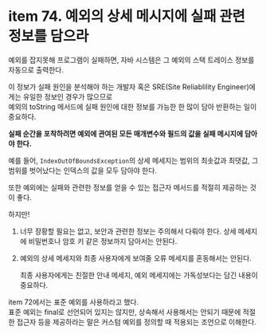 # item 74. 예외의 상세 메시지에 실패 관련 정보를 담으라

예외를 잡지못해 프로그램이 실패하면, 자바 시스템은 그 예외의 스택 트레이스 정보를 자동으로 출력한다.

이 정보가 실패 원인을 분석해야 하는 개발자 혹은 SRE(Site Reliablility Engineer)에게는 유일한 정보인 경우가 많으므로  
예외의 toString 메서드에 실패 원인에 대한 정보를 가능한 한 많이 담아 반환하는 일이 중요하다.

**실패 순간을 포착하려면 예외에 관여된 모든 매개변수와 필드의 값을 실패 메시지에 담아야 한다.**

예를 들어, `IndexOutOfBoundsException`의 상세 메세지는 범위의 최솟값과 최댓값, 그 범위를 벗어났다는 인덱스의 값을 모두 담아야 한다.

또한 예외에는 실패와 관련한 정보를 얻을 수 있는 접근자 메서드를 적절히 제공하는 것이 좋다.

하지만!

1. 너무 장황할 필요는 없고, 보안과 관련한 정보는 주의해서 다뤄야 한다. 상세 메세지에 비밀번호나 암호 키 같은 정보까지 담아서는 안된다.

2. 예외의 상세 메세지와 최종 사용자에게 보여줄 오류 메세지를 혼동해서는 안된다.

    최종 사용자에게는 친절한 안내 메세지, 예외 메세지에는 가독성보다는 담긴 내용이 중요하다.



item 72에서는 표준 예외를 사용하라고 했다.  
표준 예외는 final로 선언되어 있지는 않지만, 상속해서 사용해서는 안되기 때문에
적절한 접근자 등을 제공하라는 말은 커스텀 예외를 정의할 때 적용되는 조언으로 이해한다.